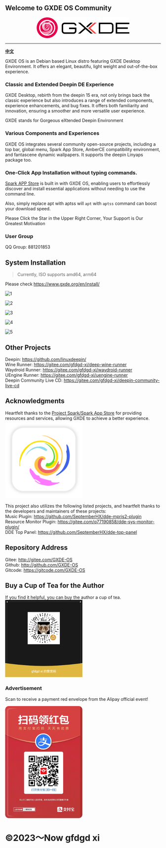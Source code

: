 

## Welcome to GXDE OS Community

<center><img src=new-logo-long.png width=300/></center>
<hr>

**[中文](/README.zh.md)**

GXDE OS is an Debian based Linux distro featuring GXDE Desktop Environment. It offers an elegant, beautifu, light weight and out-of-the-box experience. 

### Classic and Extended Deepin DE Experience 

GXDE Desktop, rebirth from the deepin 15 era, not only brings back the classic experience but also introduces a range of extended components, experience enhancements, and bug fixes. It offers both familiarity and innovation, ensuring a smoother and more versatile user experience.

GXDE stands for Gorgeous eXtended Deepin Environment

### Various Components and Experiences

GXDE OS integrates several community open-source projects, including a top bar, global menu, Spark App Store, AmberCE compatibility environment, and fantascene dynamic wallpapers. It supports the deepin Linyaps package too. 

### One-Click App Installation without typing commands.

[Spark APP Store](https://gitee.com/spark-store-project/) is built in with GXDE OS, enabling users to effortlessly discover and install essential applications without needing to use the command line. 

Also, simply replace apt with aptss will  `apt` with `aptss` command can boost your download speed. 




Please Click the Star in the Upper Right Corner, Your Support is Our Greatest Motivation

### User Group

QQ Group: 881201853



## System Installation
> Currently, ISO supports amd64, arm64


Please check https://www.gxde.org/en/install/

![1](https://www.gxde.org/1.png)

![2](https://www.gxde.org/2.png)

![3](https://www.gxde.org/3.png)

![4](https://www.gxde.org/4.png)

![5](https://www.gxde.org/5.png)


## Other Projects
Deepin: https://github.com/linuxdeepin/  
Wine Runner: https://gitee.com/gfdgd-xi/deep-wine-runner  
Waydroid Runner: https://gitee.com/gfdgd-xi/waydroid-runner  
UEngine Runner: https://gitee.com/gfdgd-xi/uengine-runner  
Deepin Community Live CD: https://gitee.com/gfdgd-xi/deepin-community-live-cd  

## Acknowledgments
Heartfelt thanks to the [Project Spark/Spark App Store](https://gitee.com/spark-store-project/) for providing resources and services, allowing GXDE to achieve a better experience.  
<img src="spark-store.svg" width="250" />



This project also utilizes the following listed projects, and heartfelt thanks to the developers and maintainers of these projects:  
Music Plugin: https://github.com/SeptemberHX/dde-mpris2-plugin  
Resource Monitor Plugin: https://gitee.com/q77190858/dde-sys-monitor-plugin/  
DDE Top Panel: https://github.com/SeptemberHX/dde-top-panel  

## Repository Address
Gitee: http://gitee.com/GXDE-OS  
Github: http://github.com/GXDE-OS  
Gitcode: https://gitcode.com/GXDE-OS  

## Buy a Cup of Tea for the Author
If you find it helpful, you can buy the author a cup of tea.  
<img src="Icon/QR/Wechat.png" width="250" />

### Advertisement
Scan to receive a payment red envelope from the Alipay official event!  
<p><img src="Icon/QR/advertisement0.jpg" width="250" ></p>

# ©2023～Now gfdgd xi
